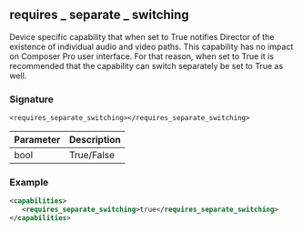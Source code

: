 ## requires \_  separate \_  switching

Device specific capability that when set to True notifies Director of the existence of individual audio and video paths. This capability has no impact on Composer Pro user interface. For that reason, when set to True it is recommended that the capability can switch separately be set to True as well.


### Signature

`<requires_separate_switching></requires_separate_switching>`


| Parameter | Description |
| --- | --- |
| bool | True/False |


### Example

```xml
<capabilities>
   <requires_separate_switching>true</requires_separate_switching>
</capabilities>
```
